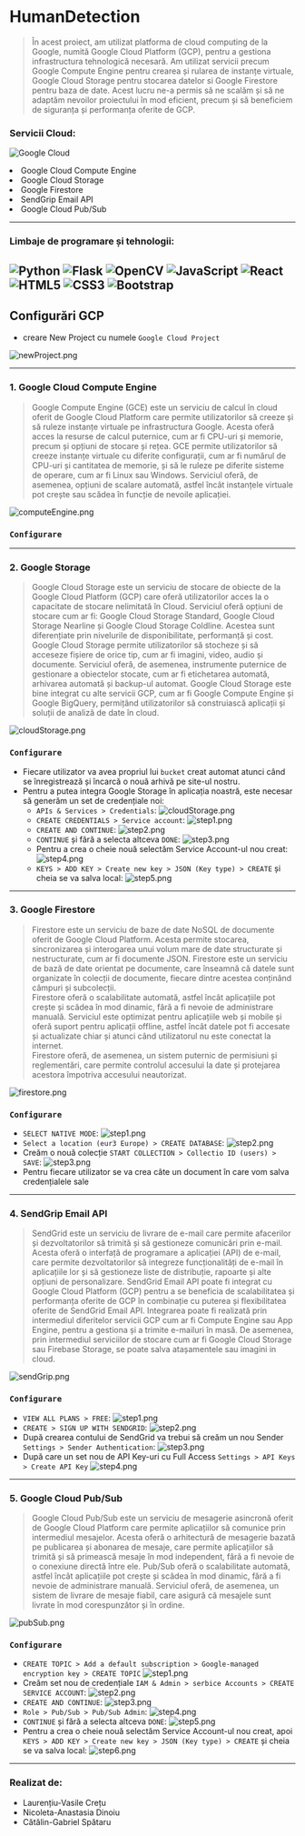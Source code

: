 # HumanDetection

> În acest proiect, am utilizat platforma de cloud computing de la Google, numită Google Cloud 
> Platform (GCP), pentru a gestiona infrastructura tehnologică necesară. Am utilizat servicii 
> precum Google Compute Engine pentru crearea și rularea de instanțe virtuale, Google Cloud 
> Storage pentru stocarea datelor si Google Firestore pentru baza de date. Acest lucru ne-a 
> permis să ne scalăm și să ne adaptăm nevoilor proiectului în mod eficient, precum și să beneficiem
> de siguranța și performanța oferite de GCP. 


### Servicii Cloud:
![Google Cloud](https://img.shields.io/badge/GoogleCloud-%234285F4.svg?style=for-the-badge&logo=google-cloud&logoColor=white)
<li> Google Cloud Compute Engine </li>
<li> Google Cloud Storage </li>
<li> Google Firestore </li>
<li> SendGrip Email API </li>
<li> Google Cloud Pub/Sub</li>

---

### Limbaje de programare și tehnologii:
![Python](https://img.shields.io/badge/python-3670A0?style=for-the-badge&logo=python&logoColor=ffdd54)
![Flask](https://img.shields.io/badge/flask-%23000.svg?style=for-the-badge&logo=flask&logoColor=white)
![OpenCV](https://img.shields.io/badge/opencv-%23white.svg?style=for-the-badge&logo=opencv&logoColor=white)
![JavaScript](https://img.shields.io/badge/javascript-%23323330.svg?style=for-the-badge&logo=javascript&logoColor=%23F7DF1E)
![React](https://img.shields.io/badge/react-%2320232a.svg?style=for-the-badge&logo=react&logoColor=%2361DAFB)
![HTML5](https://img.shields.io/badge/html5-%23E34F26.svg?style=for-the-badge&logo=html5&logoColor=white)
![CSS3](https://img.shields.io/badge/css3-%231572B6.svg?style=for-the-badge&logo=css3&logoColor=white)
![Bootstrap](https://img.shields.io/badge/bootstrap-%23563D7C.svg?style=for-the-badge&logo=bootstrap&logoColor=white)
---

## Configurări GCP

- creare New Project cu numele `Google Cloud Project`

![newProject.png](img%2FnewProject.png)

----

### 1. Google Cloud Compute Engine 
>Google Compute Engine (GCE) este un serviciu de calcul în cloud oferit de Google Cloud Platform 
> care permite utilizatorilor să creeze și să ruleze instanțe virtuale pe infrastructura Google. 
> Acesta oferă acces la resurse de calcul puternice, cum ar fi CPU-uri și memorie, precum și opțiuni 
> de stocare și rețea.
> GCE permite utilizatorilor să creeze instanțe virtuale cu diferite configurații, cum ar fi 
> numărul de CPU-uri și cantitatea de memorie, și să le ruleze pe diferite sisteme de operare, 
> cum ar fi Linux sau Windows. Serviciul oferă, de asemenea, opțiuni de scalare automată, 
> astfel încât instanțele virtuale pot crește sau scădea în funcție de nevoile aplicației.

![computeEngine.png](img%2FcomputeEngine.png)

### `Configurare`

---

### 2. Google Storage
> Google Cloud Storage este un serviciu de stocare de obiecte de la Google Cloud Platform (GCP) 
> care oferă utilizatorilor acces la o capacitate de stocare nelimitată în Cloud. Serviciul oferă 
> opțiuni de stocare cum ar fi: Google Cloud Storage Standard, Google Cloud Storage Nearline și 
> Google Cloud Storage Coldline. Acestea sunt diferențiate prin nivelurile de disponibilitate, 
> performanță și cost. Google Cloud Storage permite utilizatorilor să stocheze și să acceseze fișiere 
> de orice tip, cum ar fi imagini, video, audio și documente. 
> Serviciul oferă, de asemenea, instrumente 
> puternice de gestionare a obiectelor stocate, cum ar fi etichetarea automată, arhivarea automată și 
> backup-ul automat. Google Cloud Storage este bine integrat cu alte servicii GCP, cum ar fi Google 
> Compute Engine și Google BigQuery, permițând utilizatorilor să construiască aplicații și soluții de 
> analiză de date în cloud.

![cloudStorage.png](img%2FcloudStorage.png)

### `Configurare`

- Fiecare utilizator va avea propriul lui `bucket` creat automat atunci când se înregistrează și încarcă o nouă arhivă pe site-ul nostru.
- Pentru a putea integra Google Storage în aplicația noastră, este necesar să generăm un set de credențiale noi:
  - `APIs & Services > Credentials`:
  ![cloudStorage.png](img%2FcloudStorage.png)
  - `CREATE CREDENTIALS > Service account`:
  ![step1.png](img%2Fstorage%2Fstep1.png)
  - `CREATE AND CONTINUE`:
  ![step2.png](img%2Fstorage%2Fstep2.png)
  - `CONTINUE` și fără a selecta altceva `DONE`:
  ![step3.png](img%2Fstorage%2Fstep3.png)
  - Pentru a crea o cheie nouă selectăm Service Account-ul nou creat:
  ![step4.png](img%2Fstorage%2Fstep4.png)
  - `KEYS > ADD KEY > Create new key > JSON (Key type) > CREATE` și cheia se va salva local:
  ![step5.png](img%2Fstorage%2Fstep5.png)
  
---

### 3. Google Firestore
> Firestore este un serviciu de baze de date NoSQL de documente oferit de Google Cloud Platform. 
> Acesta permite stocarea, sincronizarea și interogarea unui volum mare de date structurate și 
> nestructurate, cum ar fi documente JSON. Firestore este un serviciu de bază de date orientat pe 
> documente, care înseamnă că datele sunt organizate în colecții de documente, fiecare dintre 
> acestea conținând câmpuri și subcolecții. <br>
> Firestore oferă o scalabilitate automată, astfel încât aplicațiile pot crește și scădea în mod 
> dinamic, fără a fi nevoie de administrare manuală. Serviciul este optimizat pentru aplicațiile 
> web și mobile și oferă suport pentru aplicații offline, astfel încât datele pot fi accesate și 
> actualizate chiar și atunci când utilizatorul nu este conectat la internet. <br>
> Firestore oferă, de asemenea, un sistem puternic de permisiuni și reglementări, care permite 
> controlul accesului la date și protejarea acestora împotriva accesului neautorizat.

![firestore.png](img%2Ffirestore.png)

### `Configurare`
  - `SELECT NATIVE MODE`:
  ![step1.png](img%2Ffirestore%2Fstep1.png)
  - `Select a location (eur3 Europe) > CREATE DATABASE`:
  ![step2.png](img%2Ffirestore%2Fstep2.png)
  - Creăm o nouă colecție `START COLLECTION > Collectio ID (users) > SAVE`:
  ![step3.png](img%2Ffirestore%2Fstep3.png)
  - Pentru fiecare utilizator se va crea câte un document în care vom salva credențialele sale
---

### 4. SendGrip Email API
> SendGrid este un serviciu de livrare de e-mail care permite afacerilor și dezvoltatorilor 
> să trimită și să gestioneze comunicări prin e-mail. Acesta oferă o interfață de programare 
> a aplicației (API) de e-mail, care permite dezvoltatorilor să integreze funcționalități 
> de e-mail în aplicațiile lor și să gestioneze liste de distribuție, rapoarte și alte opțiuni 
> de personalizare.
> SendGrid Email API poate fi integrat cu Google Cloud Platform (GCP) pentru a se beneficia 
> de scalabilitatea și performanța oferite de GCP în combinație cu puterea și flexibilitatea 
> oferite de SendGrid Email API.
> Integrarea poate fi realizată prin intermediul diferitelor servicii GCP cum ar fi 
> Compute Engine sau App Engine, pentru a gestiona și a trimite e-mailuri în masă. 
> De asemenea, prin intermediul serviciilor de stocare cum ar fi Google Cloud Storage 
> sau Firebase Storage, se poate salva atașamentele sau imagini in cloud.

![sendGrip.png](img%2FsendGrip.png)

### `Configurare`
  - `VIEW ALL PLANS > FREE`:
  ![step1.png](img%2Fsendgrip%2Fstep1.png)
  - `CREATE > SIGN UP WITH SENDGRID`:
  ![step2.png](img%2Fsendgrip%2Fstep2.png)
  - După crearea contului de SendGrid va trebui să creăm un nou Sender `Settings > Sender Authentication`:
  ![step3.png](img%2Fsendgrip%2Fstep3.png)
  - După care un set nou de API Key-uri cu Full Access `Settings > API Keys > Create API Key`
  ![step4.png](img%2Fsendgrip%2Fstep4.png)
---

### 5. Google Cloud Pub/Sub
> Google Cloud Pub/Sub este un serviciu de mesagerie asincronă oferit de Google Cloud Platform
> care permite aplicațiilor să comunice prin intermediul mesajelor. Acesta oferă o arhitectură 
> de mesagerie bazată pe publicarea și abonarea de mesaje, care permite aplicațiilor să trimită 
> și să primească mesaje în mod independent, fără a fi nevoie de o conexiune directă între ele.
> Pub/Sub oferă o scalabilitate automată, astfel încât aplicațiile pot crește și scădea în 
> mod dinamic, fără a fi nevoie de administrare manuală. Serviciul oferă, de asemenea, un 
> sistem de livrare de mesaje fiabil, care asigură că mesajele sunt livrate în mod corespunzător 
> și în ordine.

![pubSub.png](img%2FpubSub.png)

### `Configurare`
  - `CREATE TOPIC > Add a default subscription > Google-managed encryption key > CREATE TOPIC`
  ![step1.png](img%2Fpub-sub%2Fstep1.png)
  - Creăm set nou de credențiale `IAM & Admin > serbice Accounts > CREATE SERVICE ACCOUNT`:
  ![step2.png](img%2Fpub-sub%2Fstep2.png)
  - `CREATE AND CONTINUE`:
  ![step3.png](img%2Fpub-sub%2Fstep3.png)
  - `Role > Pub/Sub > Pub/Sub Admin`:
  ![step4.png](img%2Fpub-sub%2Fstep4.png)
  - `CONTINUE` și fără a selecta altceva `DONE`:
  ![step5.png](img%2Fpub-sub%2Fstep5.png)
  - Pentru a crea o cheie nouă selectăm Service Account-ul nou creat, apoi `KEYS > ADD KEY > Create new key > JSON (Key type) > CREATE` și cheia se va salva local:
  ![step6.png](img%2Fpub-sub%2Fstep6.png)
---

### Realizat de:
* Laurențiu-Vasile Crețu 
* Nicoleta-Anastasia Dinoiu
* Cătălin-Gabriel Spătaru